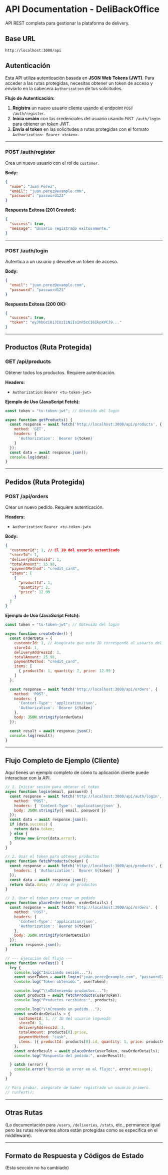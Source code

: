 # API Documentation - DeliBackOffice

API REST completa para gestionar la plataforma de delivery.

## Base URL
```
http://localhost:3000/api
```

## Autenticación

Esta API utiliza autenticación basada en **JSON Web Tokens (JWT)**. Para acceder a las rutas protegidas, necesitas obtener un token de acceso y enviarlo en la cabecera `Authorization` de tus solicitudes.

**Flujo de Autenticación:**
1.  **Registra** un nuevo usuario cliente usando el endpoint `POST /auth/register`.
2.  **Inicia sesión** con las credenciales del usuario usando `POST /auth/login` para obtener un token JWT.
3.  **Envía el token** en las solicitudes a rutas protegidas con el formato `Authorization: Bearer <token>`.

---

### POST /auth/register
Crea un nuevo usuario con el rol de `customer`.

**Body:**
```json
{
  "name": "Juan Pérez",
  "email": "juan.perez@example.com",
  "password": "password123"
}
```
**Respuesta Exitosa (201 Created):**
```json
{
  "success": true,
  "message": "Usuario registrado exitosamente."
}
```

---

### POST /auth/login
Autentica a un usuario y devuelve un token de acceso.

**Body:**
```json
{
  "email": "juan.perez@example.com",
  "password": "password123"
}
```
**Respuesta Exitosa (200 OK):**
```json
{
  "success": true,
  "token": "eyJhbGciOiJIUzI1NiIsInR5cCI6IkpXVCJ9..."
}
```

---

## Productos (Ruta Protegida)

### GET /api/products
Obtener todos los productos. Requiere autenticación.

**Headers:**
- `Authorization`: `Bearer <tu-token-jwt>`

**Ejemplo de Uso (JavaScript Fetch):**
```javascript
const token = "tu-token-jwt"; // Obtenido del login

async function getProducts() {
  const response = await fetch('http://localhost:3000/api/products', {
    method: 'GET',
    headers: {
      'Authorization': `Bearer ${token}`
    }
  });
  const data = await response.json();
  console.log(data);
}
```

---

## Pedidos (Ruta Protegida)

### POST /api/orders
Crear un nuevo pedido. Requiere autenticación.

**Headers:**
- `Authorization`: `Bearer <tu-token-jwt>`

**Body:**
```json
{
  "customerId": 1, // El ID del usuario autenticado
  "storeId": 1,
  "deliveryAddressId": 1,
  "totalAmount": 25.98,
  "paymentMethod": "credit_card",
  "items": [
    {
      "productId": 1,
      "quantity": 2,
      "price": 12.99
    }
  ]
}
```

**Ejemplo de Uso (JavaScript Fetch):**
```javascript
const token = "tu-token-jwt"; // Obtenido del login

async function createOrder() {
  const orderData = {
    customerId: 1, // Asegúrate que este ID corresponde al usuario del token
    storeId: 1,
    deliveryAddressId: 1,
    totalAmount: 25.98,
    paymentMethod: "credit_card",
    items: [
      { productId: 1, quantity: 2, price: 12.99 }
    ]
  };

  const response = await fetch('http://localhost:3000/api/orders', {
    method: 'POST',
    headers: {
      'Content-Type': 'application/json',
      'Authorization': `Bearer ${token}`
    },
    body: JSON.stringify(orderData)
  });

  const result = await response.json();
  console.log(result);
}
```

---

## Flujo Completo de Ejemplo (Cliente)

Aquí tienes un ejemplo completo de cómo tu aplicación cliente puede interactuar con la API.

```javascript
// 1. Iniciar sesión para obtener el token
async function login(email, password) {
  const response = await fetch('http://localhost:3000/api/auth/login', {
    method: 'POST',
    headers: { 'Content-Type': 'application/json' },
    body: JSON.stringify({ email, password })
  });
  const data = await response.json();
  if (data.success) {
    return data.token;
  } else {
    throw new Error(data.error);
  }
}

// 2. Usar el token para obtener productos
async function fetchProducts(token) {
  const response = await fetch('http://localhost:3000/api/products', {
    headers: { 'Authorization': `Bearer ${token}` }
  });
  const data = await response.json();
  return data.data; // Array de productos
}

// 3. Usar el token para crear un pedido
async function placeOrder(token, orderDetails) {
  const response = await fetch('http://localhost:3000/api/orders', {
    method: 'POST',
    headers: {
      'Content-Type': 'application/json',
      'Authorization': `Bearer ${token}`
    },
    body: JSON.stringify(orderDetails)
  });
  return response.json();
}

// --- Ejecución del flujo ---
async function runTest() {
  try {
    console.log("Iniciando sesión...");
    const userToken = await login("juan.perez@example.com", "password123");
    console.log("Token obtenido:", userToken);

    console.log("\\nObteniendo productos...");
    const products = await fetchProducts(userToken);
    console.log("Productos recibidos:", products);

    console.log("\\nCreando un pedido...");
    const newOrderDetails = {
      customerId: 1, // ID del usuario logueado
      storeId: 1,
      deliveryAddressId: 1,
      totalAmount: products[0].price,
      paymentMethod: "cash",
      items: [{ productId: products[0].id, quantity: 1, price: products[0].price }]
    };
    const orderResult = await placeOrder(userToken, newOrderDetails);
    console.log("Respuesta del pedido:", orderResult);

  } catch (error) {
    console.error("Ocurrió un error en el flujo:", error.message);
  }
}

// Para probar, asegúrate de haber registrado un usuario primero.
// runTest();
```

---

## Otras Rutas

(La documentación para `/users`, `/deliveries`, `/stats`, etc., permanece igual pero las rutas relevantes ahora están protegidas como se especifica en el middleware).

---

## Formato de Respuesta y Códigos de Estado

(Esta sección no ha cambiado)
```
